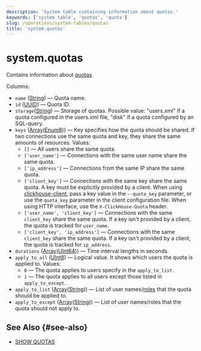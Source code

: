 ```yaml
---
description: 'System table containing information about quotas.'
keywords: ['system table', 'quotas', 'quota']
slug: /operations/system-tables/quotas
title: 'system.quotas'
---
```


# system.quotas

Contains information about [quotas](../../operations/system-tables/quotas.md).

Columns:
- `name` ([String](../../sql-reference/data-types/string.md)) — Quota name.
- `id` ([UUID](../../sql-reference/data-types/uuid.md)) — Quota ID.
- `storage`([String](../../sql-reference/data-types/string.md)) — Storage of quotas. Possible value: "users.xml" if a quota configured in the users.xml file, "disk" if a quota configured by an SQL-query.
- `keys` ([Array](../../sql-reference/data-types/array.md)([Enum8](../../sql-reference/data-types/enum.md))) — Key specifies how the quota should be shared. If two connections use the same quota and key, they share the same amounts of resources. Values:
  - `[]` — All users share the same quota.
  - `['user_name']` — Connections with the same user name share the same quota.
  - `['ip_address']` — Connections from the same IP share the same quota.
  - `['client_key']` — Connections with the same key share the same quota. A key must be explicitly provided by a client. When using [clickhouse-client](../../interfaces/cli.md), pass a key value in the `--quota_key` parameter, or use the `quota_key` parameter in the client configuration file. When using HTTP interface, use the `X-ClickHouse-Quota` header.
  - `['user_name', 'client_key']` — Connections with the same `client_key` share the same quota. If a key isn't provided by a client, the quota is tracked for `user_name`.
  - `['client_key', 'ip_address']` — Connections with the same `client_key` share the same quota. If a key isn't provided by a client, the quota is tracked for `ip_address`.
- `durations` ([Array](../../sql-reference/data-types/array.md)([UInt64](../../sql-reference/data-types/int-uint.md))) — Time interval lengths in seconds.
- `apply_to_all` ([UInt8](/sql-reference/data-types/int-uint#integer-ranges)) — Logical value. It shows which users the quota is applied to. Values:
  - `0` — The quota applies to users specify in the `apply_to_list`.
  - `1` — The quota applies to all users except those listed in `apply_to_except`.
- `apply_to_list` ([Array](../../sql-reference/data-types/array.md)([String](../../sql-reference/data-types/string.md))) — List of user names/[roles](../../guides/sre/user-management/index.md#role-management) that the quota should be applied to.
- `apply_to_except` ([Array](../../sql-reference/data-types/array.md)([String](../../sql-reference/data-types/string.md))) — List of user names/roles that the quota should not apply to.

## See Also {#see-also}

- [SHOW QUOTAS](/sql-reference/statements/show#show-quotas)
